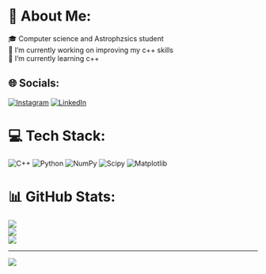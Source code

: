 # 💫 About Me:
🎓 Computer science and Astrophzsics student<br>🔭 I’m currently working on improving my c++ skills<br>🌱 I’m currently learning c++<br>


## 🌐 Socials:
[![Instagram](https://img.shields.io/badge/Instagram-%23E4405F.svg?logo=Instagram&logoColor=white)](https://instagram.com/foersterd97) [![LinkedIn](https://img.shields.io/badge/LinkedIn-%230077B5.svg?logo=linkedin&logoColor=white)](https://linkedin.com/in/dominic-förster-4a7a44310) 

# 💻 Tech Stack:
![C++](https://img.shields.io/badge/c++-%2300599C.svg?style=flat&logo=c%2B%2B&logoColor=white) ![Python](https://img.shields.io/badge/python-3670A0?style=flat&logo=python&logoColor=ffdd54) ![NumPy](https://img.shields.io/badge/numpy-%23013243.svg?style=flat&logo=numpy&logoColor=white) ![Scipy](https://img.shields.io/badge/SciPy-%230C55A5.svg?style=flat&logo=scipy&logoColor=%white) ![Matplotlib](https://img.shields.io/badge/Matplotlib-%23ffffff.svg?style=flat&logo=Matplotlib&logoColor=black)
# 📊 GitHub Stats:
![](https://github-readme-stats.vercel.app/api?username=quooky&theme=ocean_dark&hide_border=false&include_all_commits=false&count_private=true)<br/>
![](https://github-readme-streak-stats.herokuapp.com/?user=quooky&theme=ocean_dark&hide_border=false)<br/>
![](https://github-readme-stats.vercel.app/api/top-langs/?username=quooky&theme=ocean_dark&hide_border=false&include_all_commits=false&count_private=true&layout=compact)

---
[![](https://visitcount.itsvg.in/api?id=quookz&label=Profile%20Views&color=1&pretty=true)](https://visitcount.itsvg.in)

<!-- Proudly created with GPRM ( https://gprm.itsvg.in ) -->
